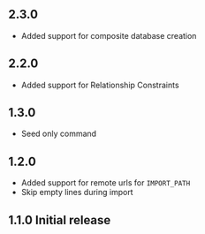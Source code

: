 ## 2.3.0

- Added support for composite database creation

## 2.2.0

- Added support for Relationship Constraints

## 1.3.0

- Seed only command

## 1.2.0

- Added support for remote urls for `IMPORT_PATH`
- Skip empty lines during import

## 1.1.0  Initial release